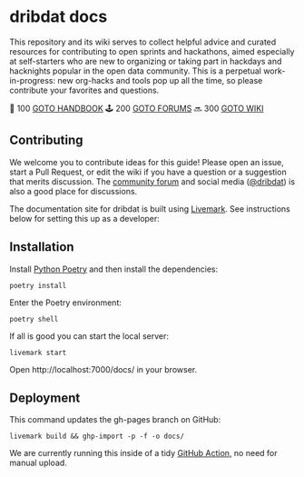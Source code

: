 # dribdat docs

This repository and its wiki serves to collect helpful advice and curated resources for contributing to open sprints and hackathons, aimed especially at self-starters who are new to organizing or taking part in hackdays and hacknights popular in the open data community. This is a perpetual work-in-progress: new org-hacks and tools pop up all the time, so please contribute your favorites and questions.

📖 100 [GOTO HANDBOOK](https://dribdat.cc)
🕹️ 200 [GOTO FORUMS](https://github.com/orgs/dribdat/discussions)
🔜 300 [GOTO WIKI](https://github.com/dribdat/docs/wiki/)

## Contributing

We welcome you to contribute ideas for this guide! Please open an issue, start a Pull Request, or edit the wiki if you have a question or a suggestion that merits discussion. The [community forum](https://forum.opendata.ch) and social media ([@dribdat](https://twitter.com/dribdat)) is also a good place for discussions.

The documentation site for dribdat is built using [Livemark](https://livemark.frictionlessdata.io/). See instructions below for setting this up as a developer:

## Installation

Install [Python Poetry](https://python-poetry.org/) and then install the dependencies:

`poetry install`

Enter the Poetry environment:

`poetry shell`

If all is good you can start the local server:

`livemark start`

Open http://localhost:7000/docs/ in your browser.

## Deployment

This command updates the gh-pages branch on GitHub:

`livemark build && ghp-import -p -f -o docs/`

We are currently running this inside of a tidy [GitHub Action](.github/workflows/livemark-gh-pages.yml), no need for manual upload.
